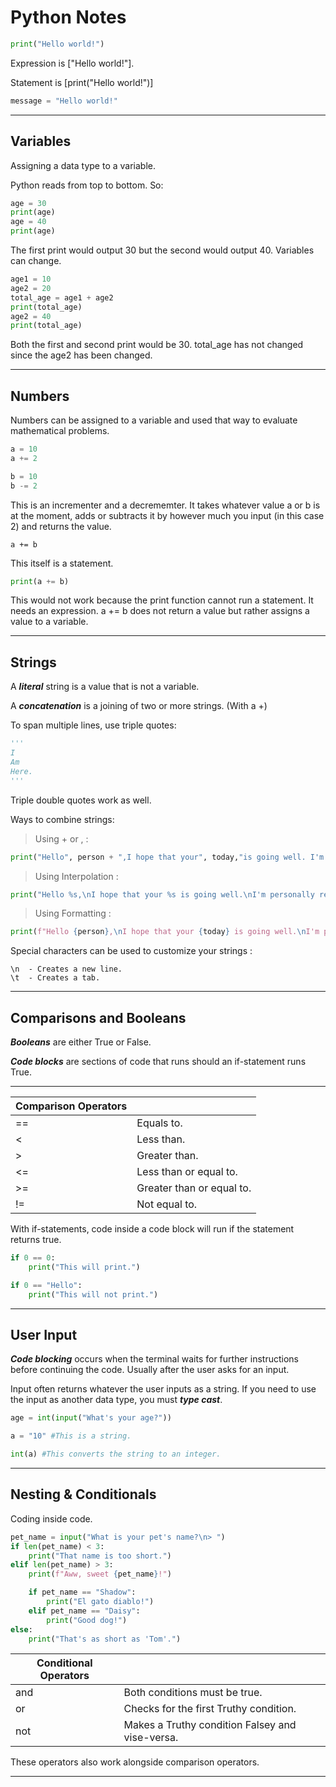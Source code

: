 # Python Notes
```Python
print("Hello world!")
```
Expression is ["Hello world!"].

Statement is [print("Hello world!")]
```Python
message = "Hello world!"
```
___
## **Variables**
Assigning a data type to a variable.

Python reads from top to bottom. So:
```Python
age = 30
print(age)
age = 40
print(age)
```
The first print would output 30 but the second would output 40. Variables can change.
```Python
age1 = 10
age2 = 20
total_age = age1 + age2
print(total_age)
age2 = 40
print(total_age)
```
Both the first and second print would be 30. total_age has not changed since the age2 has been changed.
___
## **Numbers**
Numbers can be assigned to a variable and used that way to evaluate mathematical problems.
```python
a = 10
a += 2

b = 10
b -= 2
```
This is an incrementer and a decrememter. It takes whatever value a or b is at the moment, adds or subtracts it by however much you input (in this case 2) and returns the value.

```
a += b
```

This itself is a statement. 

```Python
print(a += b)
```
This would not work because the print function cannot run a statement. It needs an expression. a += b does not return a value but rather assigns a value to a variable.
___
## **Strings**
A ***literal*** string is a value that is not a variable.

A ***concatenation*** is a joining of two or more strings. (With a +)

To span multiple lines, use triple quotes:
```Python
'''
I
Am
Here.
'''
```
Triple double quotes work as well.

Ways to combine strings:
> Using + or , :
```Python
print("Hello", person + ",I hope that your", today,"is going well. I'm personally really", emotion, ".")
```
> Using Interpolation :
```Python
print("Hello %s,\nI hope that your %s is going well.\nI'm personally really %s." %(person, today, emotion))
```
> Using Formatting :
```Python
print(f"Hello {person},\nI hope that your {today} is going well.\nI'm personally really {emotion}.")
```
Special characters can be used to customize your strings :

    \n  - Creates a new line.
    \t  - Creates a tab.
___
## **Comparisons and Booleans**
***Booleans*** are either True or False.

***Code blocks*** are sections of code that runs should an if-statement runs True.
___
|Comparison Operators |  |
|-----|-|
| ==  | Equals to. |
| <   | Less than. |
| >   | Greater than. |
| <=  | Less than or equal to. |
| >=  | Greater than or equal to. |
| !=  | Not equal to. |

With if-statements, code inside a code block will run if the statement returns true.
```Python
if 0 == 0:
    print("This will print.")

if 0 == "Hello":
    print("This will not print.")
```
___
## **User Input**

***Code blocking*** occurs when the terminal waits for further instructions before continuing the code. Usually after the user asks for an input.

Input often returns whatever the user inputs as a string. If you need to use the input as another data type, you must ***type cast***.

```Python
age = int(input("What's your age?"))

a = "10" #This is a string.

int(a) #This converts the string to an integer.
```
___
## **Nesting & Conditionals**
Coding inside code.
```Python
pet_name = input("What is your pet's name?\n> ")
if len(pet_name) < 3:
    print("That name is too short.")
elif len(pet_name) > 3:
    print(f"Aww, sweet {pet_name}!")

    if pet_name == "Shadow":
        print("El gato diablo!")
    elif pet_name == "Daisy":
        print("Good dog!")
else:
    print("That's as short as 'Tom'.")
```
|Conditional Operators    |     |
|-----------|-|
| and        | Both conditions must be true. |
| or         | Checks for the first Truthy condition. |
| not         | Makes a Truthy condition Falsey and vise-versa. |
These operators also work alongside comparison operators.
___